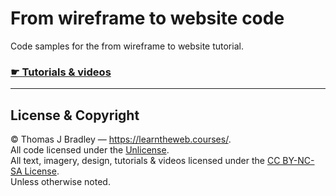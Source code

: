 # From wireframe to website code

Code samples for the from wireframe to website tutorial.

### [☛ Tutorials & videos](https://learntheweb.courses/topics/from-wireframes-to-websites/)

---

## License & Copyright

© Thomas J Bradley — <https://learntheweb.courses/>.<br>
All code licensed under the [Unlicense](UNLICENSE).<br>
All text, imagery, design, tutorials & videos licensed under the [CC BY-NC-SA License](http://creativecommons.org/licenses/by-nc-sa/4.0/).<br>
Unless otherwise noted.
